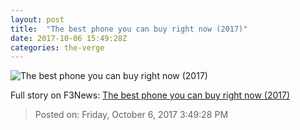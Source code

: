 ```yaml
---
layout: post
title:  "The best phone you can buy right now (2017)"
date: 2017-10-06 15:49:28Z
categories: the-verge
---
```


![The best phone you can buy right now (2017)](https://cdn.vox-cdn.com/thumbor/_yIFtw_GT5USdhtkc0VsgqIVeXM=/0x600:5760x3840/1600x900/cdn.vox-cdn.com/uploads/chorus_image/image/55855307/akrales_170118_1404_A_0006.0.jpg)




Full story on F3News: [The best phone you can buy right now (2017)](http://www.f3nws.com/n/VgBKTC)

> Posted on: Friday, October 6, 2017 3:49:28 PM
